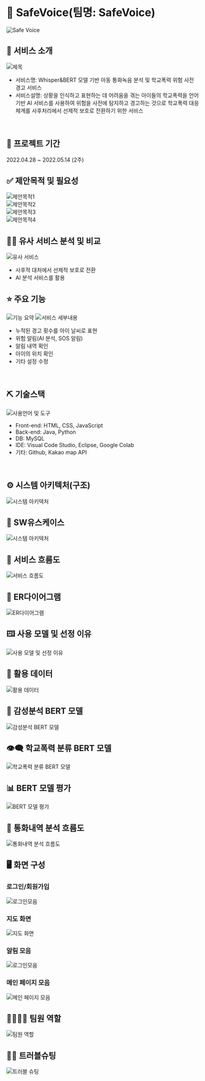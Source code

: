# 📎 SafeVoice(팀명: SafeVoice)
![Safe Voice](https://github.com/user-attachments/assets/66e5170a-eb2b-499d-8101-228b12286e46)


## 👀 서비스 소개
![제목](./image/PPT_Images/제목.png)
* 서비스명:  Whisper&BERT 모델 기반 아동 통화녹음 분석 및 학교폭력 위험 사전 경고 서비스
* 서비스설명: 상황을 인식하고 표현하는 데 어려움을 겪는 아이들의 학교폭력을 언어 기반 AI 서비스를 사용하여 위험을 사전에 탐지하고 경고하는 것으로 학교폭력 대응 체계를 사후처리에서 선제적 보호로 전환하기 위한 서비스 
<br>

## 📅 프로젝트 기간
2022.04.28 ~ 2022.05.14 (2주)
<br>

## ✅ 제안목적 및 필요성
![제안목적1](./image/PPT_Images/제안목적1.png)
<br>
![제안목적2](./image/PPT_Images/제안목적2.png)
<br>
![제안목적3](./image/PPT_Images/제안목적3.png)
<br>
![제안목적4](./image/PPT_Images/제안목적4.png)
<br>

## 🐕‍🦺 유사 서비스 분석 및 비교
![유사 서비스](./image/PPT_Images/유사서비스_분석_및_비교.png)
* 사후적 대처에서 선제적 보호로 전환
* AI 분석 서비스를 활용

## ⭐ 주요 기능
![기능 요약](./image/PPT_Images/기능_요약.png)
![서비스 세부내용](./image/PPT_Images/서비스_세부내용.png)
* 누적된 경고 횟수를 아이 날씨로 표현
* 위험 알림(AI 분석, SOS 알림)
* 알림 내역 확인
* 아이의 위치 확인
* 기타 설정 수정
<br>

## ⛏ 기술스택
![사용언어 및 도구](./image/PPT_Images/사용언어_및_도구.png)
* Front-end: HTML, CSS, JavaScript
* Back-end: Java, Python
* DB: MySQL
* IDE: Visual Code Studio, Eclipse, Google Colab
* 기타: Github, Kakao map API
<!-- 주석 처리함
<table>
    <tr>
        <th>구분</th>
        <th>내용</th>
    </tr>
    <tr>
        <td>사용언어</td>
        <td>
            <img src="https://img.shields.io/badge/Java-007396?style=for-the-badge&logo=java&logoColor=white"/>
            <img src="https://img.shields.io/badge/HTML5-E34F26?style=for-the-badge&logo=HTML5&logoColor=white"/>
            <img src="https://img.shields.io/badge/CSS3-1572B6?style=for-the-badge&logo=CSS3&logoColor=white"/>
            <img src="https://img.shields.io/badge/JavaScript-F7DF1E?style=for-the-badge&logo=JavaScript&logoColor=white"/>
        </td>
    </tr>
    <tr>
        <td>라이브러리</td>
        <td>
            <img src="https://img.shields.io/badge/BootStrap-7952B3?style=for-the-badge&logo=BootStrap&logoColor=white"/>
            <img src="https://img.shields.io/badge/KakaoMap-FFCD00?style=for-the-badge&logo=Kakao&logoColor=white"/>
        </td>
    </tr>
    <tr>
        <td>개발도구</td>
        <td>
            <img src="https://img.shields.io/badge/Eclipse-2C2255?style=for-the-badge&logo=Eclipse&logoColor=white"/>
            <img src="https://img.shields.io/badge/RaskpberryPi-A22846?style=for-the-badge&logo=RaskpberryPi&logoColor=white"/>
            <img src="https://img.shields.io/badge/Arduino-00979D?style=for-the-badge&logo=Arduino&logoColor=white"/>
            <img src="https://img.shields.io/badge/VSCode-007ACC?style=for-the-badge&logo=VisualStudioCode&logoColor=white"/>
        </td>
    </tr>
    <tr>
        <td>서버환경</td>
        <td>
            <img src="https://img.shields.io/badge/Apache Tomcat-D22128?style=for-the-badge&logo=Apache Tomcat&logoColor=white"/>
        </td>
    </tr>
    <tr>
        <td>데이터베이스</td>
        <td>
            <img src="https://img.shields.io/badge/Firebase-FFCA28?style=for-the-badge&logo=Firebase&logoColor=white"/>
            <img src="https://img.shields.io/badge/Oracle 11g-F80000?style=for-the-badge&logo=Oracle&logoColor=white"/>
        </td>
    </tr>
    <tr>
        <td>협업도구</td>
        <td>
            <img src="https://img.shields.io/badge/Git-F05032?style=for-the-badge&logo=Git&logoColor=white"/>
            <img src="https://img.shields.io/badge/GitHub-181717?style=for-the-badge&logo=GitHub&logoColor=white"/>
        </td>
    </tr>
</table>
-->

<br>

## ⚙ 시스템 아키텍처(구조)
![시스템 아키텍처](./image/PPT_Images/시스템_아키텍처.png)
<br>

## 📌 SW유스케이스
![시스템 아키텍처](./image/PPT_Images/유스케이스.png)
<br>

## 📌 서비스 흐름도
![서비스 흐름도](./image/PPT_Images/서비스_흐름도.png)

## 📌 ER다이어그램
![ER다이어그램](./image/PPT_Images/ER다이어그램.png)
<br>

## 🖽 사용 모델 및 선정 이유
![사용 모델 및 선정 이유](./image/PPT_Images/모델_선정_및_이유.png)
<br>

## 💾 활용 데이터
![활용 데이터](./image/PPT_Images/활용_데이터.png)
<br>

## 💛 감성분석 BERT 모델
![감성분석 BERT 모델](./image/PPT_Images/감성분석_BERT_모델.png)
<br>

## 👁️‍🗨️ 학교폭력 분류 BERT 모델
![학교폭력 분류 BERT 모델](./image/PPT_Images/학교폭력_분류_BERT_모델.png)
<br>

## 📊 BERT 모델 평가
![BERT 모델 평가](./image/PPT_Images/BERT_모델_평가.png)
<br>

## 📌 통화내역 분석 흐름도
![통화내역 분석 흐름도](./image/PPT_Images/통화내역_분석_흐름도.png)
<br>

## 🖥 화면 구성

### 로그인/회원가입
![로그인모음](./image/PPT_Images/로그인모음.png)
<br>

### 지도 화면
![지도 화면](./image/PPT_Images/지도모음.png)
<br>

### 알림 모음
![로그인모음](./image/PPT_Images/알림모음.png)
<br>

### 메인 페이지 모음
![메인 페이지 모음](./image/PPT_Images/메인페이지모음.png)
<br>

## 👨‍👩‍👦‍👦 팀원 역할
![팀원 역할](./image/PPT_Images/팀원_소개.png)
<br>
<!--
<table>
  <tr>
    <td align="center"><img src="https://item.kakaocdn.net/do/fd49574de6581aa2a91d82ff6adb6c0115b3f4e3c2033bfd702a321ec6eda72c" width="100" height="100"/></td>
    <td align="center"><img src="https://mb.ntdtv.kr/assets/uploads/2019/01/Screen-Shot-2019-01-08-at-4.31.55-PM-e1546932545978.png" width="100" height="100"/></td>
    <td align="center"><img src="https://mblogthumb-phinf.pstatic.net/20160127_177/krazymouse_1453865104404DjQIi_PNG/%C4%AB%C4%AB%BF%C0%C7%C1%B7%BB%C1%EE_%B6%F3%C0%CC%BE%F0.png?type=w2" width="100" height="100"/></td>
    <td align="center"><img src="https://i.pinimg.com/236x/ed/bb/53/edbb53d4f6dd710431c1140551404af9.jpg" width="100" height="100"/></td>
    <td align="center"><img src="https://pbs.twimg.com/media/B-n6uPYUUAAZSUx.png" width="100" height="100"/></td>
  </tr>
  <tr>
    <td align="center"><strong>홍O동</strong></td>
    <td align="center"><strong>홍O동</strong></td>
    <td align="center"><strong>홍O동</strong></td>
    <td align="center"><strong>홍O동</strong></td>
    <td align="center"><strong>홍O동</strong></td>
  </tr>
  <tr>
    <td align="center"><b>Frontend</b></td>
    <td align="center"><b>Frontend</b></td>
    <td align="center"><b>Backend</b></td>
    <td align="center"><b>Backend</b></td>
    <td align="center"><b>Deep Learning</b></td>
  </tr>
  <tr>
    <td align="center"><a href="https://github.com/자신의username작성해주세요" target='_blank'>github</a></td>
    <td align="center"><a href="https://github.com/자신의username작성해주세요" target='_blank'>github</a></td>
    <td align="center"><a href="https://github.com/자신의username작성해주세요" target='_blank'>github</a></td>
    <td align="center"><a href="https://github.com/자신의username작성해주세요" target='_blank'>github</a></td>
    <td align="center"><a href="https://github.com/자신의username작성해주세요" target='_blank'>github</a></td>
  </tr>
</table>
-->

## 🤾‍♂️ 트러블슈팅
![트러블 슈팅](./image/PPT_Images/트러블_슈팅.png)
<!--
<br>
* 문제1<br>
 문제점 설명 및 해결방안
 
* 문제2<br>
 문제점 설명 및 해결방안
 -->

